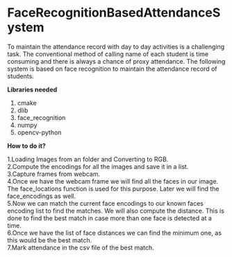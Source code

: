 # FaceRecognitionBasedAttendanceSystem

To maintain the attendance record with day to day activities is a challenging task. The conventional method of calling
name of each student is time consuming and there is always a chance of proxy attendance. The following system is based
on face recognition to maintain the attendance record of students.

**Libraries needed**
1. cmake
2. dlib
3. face_recognition
4. numpy
5. opencv-python

**How to do it?**

1.Loading Images from an folder and Converting to RGB.  
2.Compute the encodings for all the images and save it in a list.  
3.Capture frames from webcam.  
4.Once we have the webcam frame we will find all the faces in our image. The face_locations function is used for this purpose. Later we will find the face_encodings as well.  
5.Now we can match the current face encodings to our known faces encoding list to find the matches. We will also compute the distance. This is done to find the best match in case more than one face is detected at a time.  
6.Once we have the list of face distances we can find the minimum one, as this would be the best match.  
7.Mark attendance in the csv file of the best match.  

